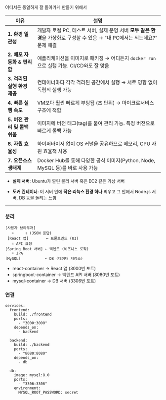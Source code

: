 어디서든 동일하게 잘 돌아가게 만들기 위해서

| 이유                   | 설명                                                                              |
| -------------------- | ------------------------------------------------------------------------------- |
| **1. 환경 일관성**        | 개발자 로컬 PC, 테스트 서버, 실제 운영 서버 **모두 같은 환경**을 가상화로 구성할 수 있음 → "내 PC에서는 되는데요?" 문제 해결 |
| **2. 배포 자동화 & 편리함**  | 애플리케이션을 이미지로 패키징 → 어디든지 `docker run`으로 실행 가능. CI/CD와도 잘 맞음                      |
| **3. 격리된 실행 환경 제공**  | 컨테이너마다 각각 격리된 공간에서 실행 → 서로 영향 없이 독립적 실행 가능                                      |
| **4. 빠른 실행 속도**      | VM보다 훨씬 빠르게 부팅됨 (초 단위) → 마이크로서비스 구조에 적합                                         |
| **5. 버전 관리 및 롤백 쉬움** | 이미지에 버전 태그(tag)를 붙여 관리 가능. 특정 버전으로 빠르게 롤백 가능                                    |
| **6. 자원 효율성**        | 하이퍼바이저 없이 OS 커널을 공유하므로 메모리, CPU 자원 효율적 사용                                       |
| **7. 오픈소스 생태계**      | Docker Hub를 통해 다양한 공식 이미지(Python, Node, MySQL 등)를 바로 사용 가능                      |

- **실제 서버**: Ubuntu가 깔린 물리 서버 혹은 EC2 같은 가상 서버
    
- **도커 컨테이너**: 이 서버 안에 **작은 리눅스 환경 하나** 띄우고 그 안에서 Node.js 서버, DB 등을 돌리는 느낌

---
### 분리
```
[사용자 브라우저]
   ⬇️     ↑ (JSON 응답)
 [React 앱]        ← 프론트엔드 (UI)
   ⬇️ API 요청
[Spring Boot 서버] ← 백엔드 (비즈니스 로직)
   ⬇️ JPA
[MySQL]           ← DB (데이터 저장소)
```
- react-container        → React 앱 (3000번 포트)
- springboot-container    → 백엔드 API 서버 (8080번 포트)
- mysql-container         → DB 서버 (3306번 포트)

### 연결
```
services:
  frontend:
    build: ./frontend
    ports:
      - "3000:3000"
    depends_on:
      - backend

  backend:
    build: ./backend
    ports:
      - "8080:8080"
    depends_on:
      - db

  db:
    image: mysql:8.0
    ports:
      - "3306:3306"
    environment:
      MYSQL_ROOT_PASSWORD: secret

```